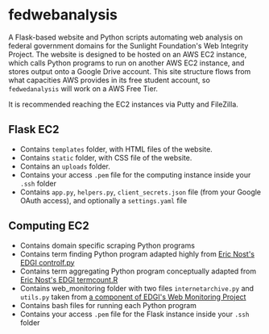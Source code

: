 # fedwebanalysis

A Flask-based website and Python scripts automating web analysis on federal government domains for the Sunlight Foundation's Web Integrity Project. The website is designed to be hosted on an AWS EC2 instance, which calls Python programs to run on another AWS EC2 instance, and stores output onto a Google Drive account. This site structure flows from what capacities AWS provides in its free student account, so `fedwedanalysis` will work on a AWS Free Tier.

It is recommended reaching the EC2 instances via Putty and FileZilla.

## Flask EC2

* Contains `templates` folder, with HTML files of the website.
* Contains `static` folder, with CSS file of the website.
* Contains an   `uploads` folder.
* Contains your access `.pem` file for the computing instance inside your `.ssh` folder
* Contains `app.py`, `helpers.py`, `client_secrets.json` file (from your Google OAuth access), and optionally a `settings.yaml` file

## Computing EC2

* Contains domain specific scraping Python programs
* Contains term finding Python program adapted highly from [Eric Nost's EDGI controlf.py](https://github.com/ericnost/EDGI)
* Contains term aggregating Python program conceptually adapted from [Eric Nost's EDGI termcount.R](https://github.com/ericnost/EDGI)
* Contains web_monitoring folder with two files `internetarchive.py` and `utils.py` taken from [a component of EDGI's Web Monitoring Project](https://github.com/edgi-govdata-archiving/web-monitoring-processing)
* Contains bash files for running each Python program
* Contains your access `.pem` file for the Flask instance inside your `.ssh` folder
